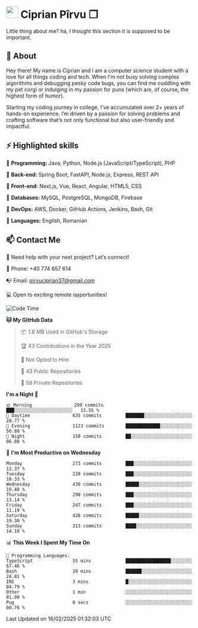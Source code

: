 # <img height="32px" src="https://user-images.githubusercontent.com/74038190/216122041-518ac897-8d92-4c6b-9b3f-ca01dcaf38ee.png"> Ciprian Pîrvu ❐ </h1>

Little thing about me? ha, I thought this section it is supposed to be important.

## 🧐 About

Hey there! My name is Ciprian and I am a computer science student with a love for all things coding and tech. When I'm not busy solving complex algorithms and debugging pesky code bugs, you can find me cuddling with my pet corgi or indulging in my passion for puns (which are, of course, the highest form of humor).

Starting my coding journey in college, I've accumulated over 2+ years of hands-on experience. I’m driven by a passion for solving problems and crafting software that’s not only functional but also user-friendly and impactful.


## ⚡ Highlighted skills

🎯 **Programming:** Java, Python, Node.js (JavaScript/TypeScript), PHP

🎯 **Back-end:** Spring Boot, FastAPI, Node.js, Express, REST API

🎯 **Front-end:** Next.js, Vue, React, Angular, HTML5, CSS

🎯 **Databases:** MySQL, PostgreSQL, MongoDB, Firebase

🎯 **DevOps:** AWS, Docker, GitHub Actions, Jenkins, Bash, Git

🎯 **Languages:** English, Romanian



## 📫 Contact Me

🤝 Need help with your next project? Let’s connect!

📱 Phone: +40 774 657 614

📭 Email: pirvuciprian37@gmail.com


💻 Open to exciting remote opportunities!

<!--START_SECTION:waka-->
![Code Time](http://img.shields.io/badge/Code%20Time-2%2C274%20hrs%2025%20mins-blue)

**🐱 My GitHub Data** 

> 📦 1.8 MB Used in GitHub's Storage 
 > 
> 🏆 43 Contributions in the Year 2025
 > 
> 🚫 Not Opted to Hire
 > 
> 📜 43 Public Repositories 
 > 
> 🔑 59 Private Repositories 
 > 
**I'm a Night 🦉** 

```text
🌞 Morning                299 commits         ███░░░░░░░░░░░░░░░░░░░░░░   13.55 % 
🌆 Daytime                635 commits         ███████░░░░░░░░░░░░░░░░░░   28.77 % 
🌃 Evening                1123 commits        █████████████░░░░░░░░░░░░   50.88 % 
🌙 Night                  150 commits         ██░░░░░░░░░░░░░░░░░░░░░░░   06.80 % 
```
📅 **I'm Most Productive on Wednesday** 

```text
Monday                   273 commits         ███░░░░░░░░░░░░░░░░░░░░░░   12.37 % 
Tuesday                  228 commits         ███░░░░░░░░░░░░░░░░░░░░░░   10.33 % 
Wednesday                430 commits         █████░░░░░░░░░░░░░░░░░░░░   19.48 % 
Thursday                 290 commits         ███░░░░░░░░░░░░░░░░░░░░░░   13.14 % 
Friday                   247 commits         ███░░░░░░░░░░░░░░░░░░░░░░   11.19 % 
Saturday                 426 commits         █████░░░░░░░░░░░░░░░░░░░░   19.30 % 
Sunday                   313 commits         ████░░░░░░░░░░░░░░░░░░░░░   14.18 % 
```


📊 **This Week I Spent My Time On** 

```text
💬 Programming Languages: 
TypeScript               55 mins             █████████████████░░░░░░░░   67.46 % 
Bash                     20 mins             ██████░░░░░░░░░░░░░░░░░░░   24.81 % 
INI                      3 mins              █░░░░░░░░░░░░░░░░░░░░░░░░   04.79 % 
Other                    1 min               ░░░░░░░░░░░░░░░░░░░░░░░░░   01.99 % 
Pug                      0 secs              ░░░░░░░░░░░░░░░░░░░░░░░░░   00.76 % 
```


 Last Updated on 16/02/2025 01:32:03 UTC
<!--END_SECTION:waka-->
